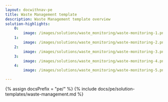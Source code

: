 ```yaml
---
layout: docwithnav-pe
title: Waste Management template
description: Waste Management template overview
solution-highlights:
    0:
        image: /images/solutions/waste_monitoring/waste-monitoring-1.png
    1:
        image: /images/solutions/waste_monitoring/waste-monitoring-2.png
    2:
        image: /images/solutions/waste_monitoring/waste-monitoring-3.png
    3:
        image: /images/solutions/waste_monitoring/waste-monitoring-4.png
    4:
        image: /images/solutions/waste_monitoring/waste-monitoring-5.png

---
```


{% assign docsPrefix = "pe/" %}
{% include docs/pe/solution-templates/waste-management.md %}